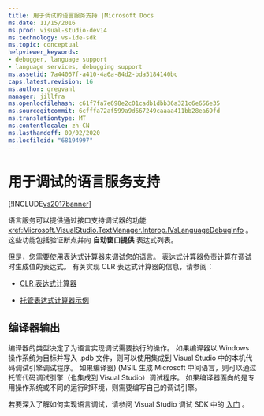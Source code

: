 ```yaml
---
title: 用于调试的语言服务支持 |Microsoft Docs
ms.date: 11/15/2016
ms.prod: visual-studio-dev14
ms.technology: vs-ide-sdk
ms.topic: conceptual
helpviewer_keywords:
- debugger, language support
- language services, debugging support
ms.assetid: 7a44067f-a410-4a6a-84d2-bda5184140bc
caps.latest.revision: 16
ms.author: gregvanl
manager: jillfra
ms.openlocfilehash: c61f7fa7e698e2c01cadb1dbb36a321c6e656e35
ms.sourcegitcommit: 6cfffa72af599a9d667249caaaa411bb28ea69fd
ms.translationtype: MT
ms.contentlocale: zh-CN
ms.lasthandoff: 09/02/2020
ms.locfileid: "68194997"
---
```

# <a name="language-service-support-for-debugging"></a>用于调试的语言服务支持
[!INCLUDE[vs2017banner](../../includes/vs2017banner.md)]

语言服务可以提供通过接口支持调试器的功能 <xref:Microsoft.VisualStudio.TextManager.Interop.IVsLanguageDebugInfo> 。 这些功能包括验证断点并向 **自动窗口提供** 表达式列表。  
  
 但是，您需要使用表达式计算器来调试您的语言。 表达式计算器负责计算在调试时生成值的表达式。 有关实现 CLR 表达式计算器的信息，请参阅：  
  
- [CLR 表达式计算器](https://github.com/Microsoft/ConcordExtensibilitySamples/wiki/CLR-Expression-Evaluators)  
  
- [托管表达式计算器示例](https://github.com/Microsoft/ConcordExtensibilitySamples/wiki/Managed-Expression-Evaluator-Sample)  
  
## <a name="compiler-output"></a>编译器输出  
 编译器的类型决定了为语言实现调试需要执行的操作。 如果编译器以 Windows 操作系统为目标并写入 .pdb 文件，则可以使用集成到 Visual Studio 中的本机代码调试引擎调试程序。 如果编译器)  (MSIL 生成 Microsoft 中间语言，则可以通过托管代码调试引擎（也集成到 Visual Studio）调试程序。 如果编译器面向的是专用操作系统或不同的运行时环境，则需要编写自己的调试引擎。  
  
 若要深入了解如何实现语言调试，请参阅 Visual Studio 调试 SDK 中的 [入门](../../extensibility/debugger/getting-started-with-debugger-extensibility.md) 。
